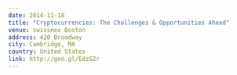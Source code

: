 ```yaml
---
date: 2014-11-18
title: "Cryptocurrencies: The Challenges & Opportunities Ahead"
venue: swissnex Boston
address: 420 Broadway
city: Cambridge, MA 
country: United States
link: http://goo.gl/EdzG2r
---
```

